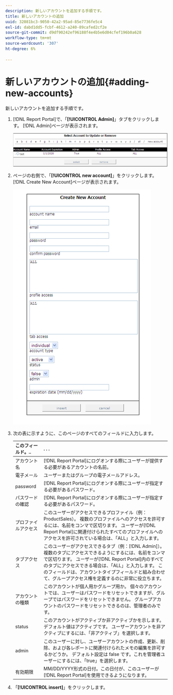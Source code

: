 ```yaml
---
description: 新しいアカウントを追加する手順です。
title: 新しいアカウントの追加
uuid: 32081bc3-9050-42a2-95ad-85e7736fe5c4
exl-id: dabd1dd5-fcbf-4612-a240-89cafed2cf2e
source-git-commit: d9df90242ef96188f4e4b5e6d04cfef196b0a628
workflow-type: tm+mt
source-wordcount: '307'
ht-degree: 6%

---
```


# 新しいアカウントの追加{#adding-new-accounts}

新しいアカウントを追加する手順です。

1. [!DNL Report Portal]で、「**[!UICONTROL Admin]**」タブをクリックします。 [!DNL Admin]ページが表示されます。

   ![](assets/report_admintag2.png)

1. ページの右側で、「**[!UICONTROL new account]**」をクリックします。 [!DNL Create New Account]ページが表示されます。

   ![ステップ情報](assets/rptPort_scrn_AdminTab_createUser.png)

1. 次の表に示すように、このページのすべてのフィールドに入力します。

   | このフィールド。.. |  . . . |
   |---|---|
   | アカウント名 | [!DNL Report Portal]にログオンする際にユーザーが提供する必要があるアカウントの名前。 |
   | 電子メール | ユーザーまたはグループの電子メールアドレス。 |
   | password | [!DNL Report Portal]にログオンする際にユーザーが指定する必要があるパスワード。 |
   | パスワードの確認 | [!DNL Report Portal]にログオンする際にユーザーが指定する必要があるパスワード。 |
   | プロファイルアクセス | このユーザーがアクセスできるプロファイル（例：ProductSales）。 複数のプロファイルへのアクセスを許可するには、名前をコンマで区切ります。 ユーザーが[!DNL Report Portal]に関連付けられたすべてのプロファイルへのアクセスを許可されている場合は、「ALL」と入力します。 |
   | タブアクセス | このユーザーがアクセスできるタブ（例：[!DNL Admin]）。 複数のタブにアクセスできるようにするには、名前をコンマで区切ります。 ユーザーが[!DNL Report Portal]内のすべてのタブにアクセスできる場合は、「ALL」と入力します。 このフィールドは、アカウントタイプフィールドと組み合わせて、グループアクセス権を定義するのに非常に役立ちます。 |
   | アカウントの種類 | このアカウントが個人用かグループ用か。 個々のアカウントでは、ユーザーはパスワードをリセットできますが、グループではパスワードをリセットできません。 グループアカウントのパスワードをリセットできるのは、管理者のみです。 |
   | status | このアカウントがアクティブか非アクティブかを示します。 デフォルト値はアクティブです。 ユーザーアカウントを非アクティブにするには、「非アクティブ」を選択します。 |
   | admin | このユーザーに対し、ユーザーアカウントの作成、更新、削除、および各レポートに関連付けられたメモの編集を許可するかどうか。 デフォルト設定は false です。これを管理者ユーザーにするには、「true」を選択します。 |
   | 有効期限 | MM/DD/YYYY形式の日付。この日付が、このユーザーが[!DNL Report Portal]を使用できるようになります。 |

1. 「**[!UICONTROL insert]**」をクリックします。
